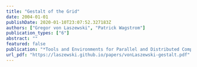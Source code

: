 ```yaml
---
title: "Gestalt of the Grid"
date: 2004-01-01
publishDate: 2020-01-10T23:07:52.327183Z
authors: ["Gregor von Laszewski", "Patrick Wagstrom"]
publication_types: ["6"]
abstract: ""
featured: false
publication: "*Tools and Environments for Parallel and Distributed Computing*"
url_pdf: "https://laszewski.github.io/papers/vonLaszewski-gestalt.pdf"
---
```


